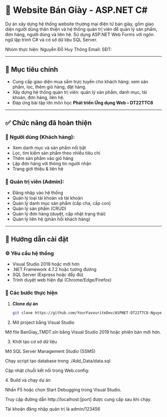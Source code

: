 ﻿# 👟 Website Bán Giày - ASP.NET C#

Dự án xây dựng hệ thống website thương mại điện tử bán giày, gồm giao diện người dùng thân thiện và hệ thống quản trị viên để quản lý sản phẩm, đơn hàng, người dùng và liên hệ. Sử dụng ASP.NET Web Forms với ngôn ngữ lập trình C# và cơ sở dữ liệu SQL Server.

Nhóm thực hiện: Nguyễn Đỗ Huy Thông
Email: 
SĐT:

---

## 📌 Mục tiêu chính

- Cung cấp giao diện mua sắm trực tuyến cho khách hàng: xem sản phẩm, lọc, thêm giỏ hàng, đặt hàng.
- Xây dựng hệ thống quản trị viên: quản lý sản phẩm, danh mục, tài khoản, đơn hàng, liên hệ.
- Đáp ứng bài tập lớn môn học **Phát triển Ứng dụng Web – DT22TTC8**

---

## ✅ Chức năng đã hoàn thiện

### 👤 Người dùng (Khách hàng):
- Xem danh mục và sản phẩm nổi bật
- Lọc, tìm kiếm sản phẩm theo nhiều tiêu chí
- Thêm sản phẩm vào giỏ hàng
- Lập đơn hàng với thông tin người nhận
- Trang giới thiệu & liên hệ

### 🔐 Quản trị viên (Admin):
- Đăng nhập vào hệ thống
- Quản lý loại tài khoản và tài khoản
- Quản lý danh mục sản phẩm (cấp cha, cấp con)
- Quản lý sản phẩm (CRUD)
- Quản lý đơn hàng (duyệt, cập nhật trạng thái)
- Quản lý liên hệ (phản hồi khách hàng)

---

## 🚀 Hướng dẫn cài đặt

### ⚙️ Yêu cầu hệ thống

- Visual Studio 2019 hoặc mới hơn
- .NET Framework 4.7.2 hoặc tương đương
- SQL Server (Express hoặc đầy đủ)
- Trình duyệt web hiện đại (Chrome/Edge/Firefox)

### 🧱 Các bước thực hiện

1. **Clone dự án**
   ```bash
   git clone https://github.com/YourFavouriteDev/ASPNET-DT22TTC8-NguyenDoHuyThong-WEBBANGIAY.git

2. Mở project bằng Visual Studio

Mở file BanGiay_TMDT.sln bằng Visual Studio 2019 hoặc phiên bản mới hơn.

3. Khởi tạo cơ sở dữ liệu

Mở SQL Server Management Studio (SSMS)

Chạy script tạo database trong ./Add_Data/data.sql

Cập nhật chuỗi kết nối trong Web.config:

<connectionStrings>
    <add name="DBEntities" 
         connectionString="Data Source=.;Initial Catalog=TenDatabase;Integrated Security=True" 
         providerName="System.Data.SqlClient" />
</connectionStrings>
4. Build và chạy dự án

Nhấn F5 hoặc chọn Start Debugging trong Visual Studio.

Truy cập đường dẫn http://localhost:[port] được cung cấp sau khi chạy.

Tài khoản đăng nhập quản trị là admin/123456